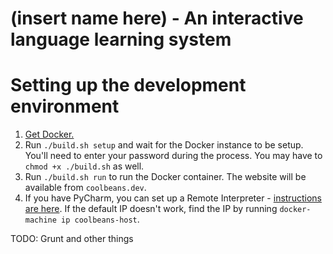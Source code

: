 # (insert name here) - An interactive language learning system

# Setting up the development environment

1. [Get Docker.](https://docs.docker.com/engine/installation/)
2. Run `./build.sh setup` and wait for the Docker instance to be setup. You'll need to enter your password during the process. You may have to `chmod +x ./build.sh` as well.
3. Run `./build.sh run` to run the Docker container. The website will be available from `coolbeans.dev`.
3. If you have PyCharm, you can set up a Remote Interpreter - [instructions are here](https://www.jetbrains.com/help/pycharm/2016.3/configuring-remote-interpreters-via-docker-compose.html?search=docker-compose). If the default IP doesn't work, find the IP by running `docker-machine ip coolbeans-host`.

TODO: Grunt and other things